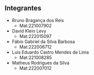 ## Integrantes

- Bruno Bragança dos Reis
    - Mat:221007902
- David Klein Levy
    - Mat:222015097
- Fábio Gabriel da Silva Barbosa
    - Mat:222006712
- Luis Eduardo Castro Mendes de Lima
    - Mat:221008285
- Matheus Rodrigues da Silva
    - Mat:222007012